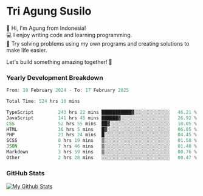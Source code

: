 # Tri Agung Susilo

👋 Hi, I'm Agung from Indonesia!<br>
💻 I enjoy writing code and learning programming.<br>
🧠 Try solving problems using my own programs and creating solutions to make life easier.

Let's build something amazing together! 🚀

### Yearly Development Breakdown

<!--START_SECTION:waka-->

```TypeScript JavaScript PHP
From: 18 February 2024 - To: 17 February 2025

Total Time: 524 hrs 10 mins

TypeScript         243 hrs 22 mins ███████████▓░░░░░░░░░░░░░   46.21 %
JavaScript         141 hrs 45 mins ██████▓░░░░░░░░░░░░░░░░░░   26.92 %
CSS                52 hrs 55 mins  ██▓░░░░░░░░░░░░░░░░░░░░░░   10.05 %
HTML               36 hrs 5 mins   █▓░░░░░░░░░░░░░░░░░░░░░░░   06.85 %
PHP                23 hrs 24 mins  █░░░░░░░░░░░░░░░░░░░░░░░░   04.45 %
SCSS               8 hrs 19 mins   ▒░░░░░░░░░░░░░░░░░░░░░░░░   01.58 %
JSON               7 hrs 46 mins   ▒░░░░░░░░░░░░░░░░░░░░░░░░   01.48 %
Markdown           3 hrs 59 mins   ▒░░░░░░░░░░░░░░░░░░░░░░░░   00.76 %
Other              2 hrs 28 mins   ░░░░░░░░░░░░░░░░░░░░░░░░░   00.47 %
```

<!--END_SECTION:waka-->

### GitHub Stats

[![My Github Stats](https://github-readme-stats.vercel.app/api?username=triagung128&show_icons=true&hide=contribs,issues&count_private=true&theme=tokyonight)](https://github.com/triagung128)

<!-- [![Top Langs](https://github-readme-stats.vercel.app/api/top-langs/?username=triagung128&layout=compact)](https://github.com/triagung128) -->
